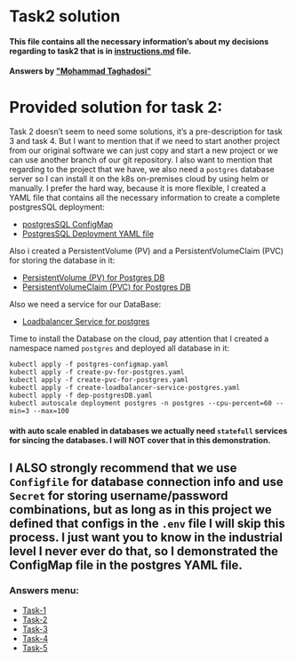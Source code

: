 # Task2 solution
#### This file contains all the necessary information’s about my decisions regarding to task2 that is in [instructions.md](instructions.md) file.
#### Answers by ["Mohammad Taghadosi"](https://mtaghadosi.ir)

# Provided solution for task 2:
 Task 2 doesn’t seem to need some solutions, it’s a pre-description for task 3 and task 4. But I want to mention that if we need to start another project from our original software we can just copy and start a new project or we can use another branch of our git repository. I also want to mention that regarding to the project that we have, we also need a `postgres` database server so I can install it on the k8s on-premises cloud by using helm or manually. I prefer the hard way, because it is more flexible, I created a YAML file that contains all the necessary information to create a complete postgresSQL deployment:
 - [postgresSQL ConfigMap](/YAML/postgres-configmap.yaml)
 - [PostgresSQL Deployment YAML file](/YAML/dep-postgresDB.yaml)

Also i created a PersistentVolume (PV) and a PersistentVolumeClaim (PVC) for storing the database in it:
 - [PersistentVolume (PV) for Postgres DB](/YAML/create-pv-for-postgres.yaml)
 - [PersistentVolumeClaim (PVC) for Postgres DB](/YAML/create-pvc-for-postgres.yaml)

Also we need a service for our DataBase:
 - [Loadbalancer Service for postgres](/YAML/create-loadbalancer-service-postgres.yaml)

Time to install the Database on the cloud, pay attention that I created a namespace named `postgres` and deployed all database in it: 

 ```
 kubectl apply -f postgres-configmap.yaml
 kubectl apply -f create-pv-for-postgres.yaml
 kubectl apply -f create-pvc-for-postgres.yaml
 kubectl apply -f create-loadbalancer-service-postgres.yaml
 kubectl apply -f dep-postgresDB.yaml
 kubectl autoscale deployment postgres -n postgres --cpu-percent=60 --min=3 --max=100
 ```
 #### with auto scale enabled in databases we actually need `statefull` services for sincing the databases. I will NOT cover that in this demonstration.

## I ALSO strongly recommend that we use `Configfile` for database connection info and use `Secret` for storing username/password combinations, but as long as in this project we defined that configs in the `.env` file I will skip this process. I just want you to know in the industrial level I never ever do that, so I demonstrated the ConfigMap file in the postgres YAML file.



### Answers menu:
- [Task-1](/solutions/task1.md)
- [Task-2](/solutions/task2.md)
- [Task-3](/solutions/task3.md)
- [Task-4](/solutions/task4.md)
- [Task-5](/solutions/task5.md)